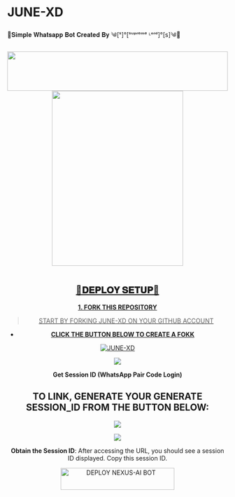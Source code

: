 # JUNE-XD
💫𝐒𝐢𝐦𝐩𝐥𝐞 𝐖𝐡𝐚𝐭𝐬𝐚𝐩𝐩 𝐁𝐨𝐭 𝐂𝐫𝐞𝐚𝐭𝐞𝐝 𝐁𝐲 ༄[ˢ]°[ˢᵘᵖʳᵉᵐᵉ ᴸᵒʳᵈ]°[s]༄💫

<img src="https://i.imgur.com/dBaSKWF.gif" height="90" width="100%">

<div class="repo" align="center">

<a href ="#">
<img src = "https://files.catbox.moe/cd42aj.jpg"  width="300" height="400">
</img>

<p align="center">
<a href="#"><img src="http://readme-typing-svg.herokuapp.com?color=ff00ab&center=true&vCenter=true&multiline=false&linesJUNE-XD+XD+WHATSAPP+BOT+XD" alt="">

## 💫𝐃𝐄𝐏𝐋𝐎𝐘 𝐒𝐄𝐓𝐔𝐏💫
**1. FORK THIS REPOSITORY**


> START BY FORKING JUNE-XD ON YOUR GITHUB ACCOUNT
- **CLICK THE BUTTON BELOW TO CREATE A FOKK**

<a href="your repo fork"><img title="JUNE-XD" src="https://img.shields.io/badge/FORK-JUNE-XD?color=darkgreen&style=for-the-badge&logo=stackshare"></a>

<a><img src='https://i.imgur.com/LyHic3i.gif'/>

**Get Session ID (WhatsApp Pair Code Login)**

## TO LINK, GENERATE YOUR GENERATE SESSION_ID FROM THE BUTTON BELOW:

<p align="center">
<a href="htttp//pair link">
<img src="https://img.shields.io/badge/%F0%9F%9A%80%20GET%20PAIR%20CODE%20WEB-ffcc00?style=for-the-badge"/>
</a>
</p>
<a><img src='https://i.imgur.com/LyHic3i.gif'/>


 **Obtain the Session ID**: After accessing the URL, you should see a session ID displayed. Copy this session ID.


   

</a>
</p>
<p align="center">
<a href='https://dashboard.heroku.com/new?template=https://github.com/Peacemaker-cyber/Peacemaker-md/tree/main?tab=readme-ov-file' target="_blank"> <img title="DEPLOY NEXUS-AI BOT" src="https://img.shields.io/badge/👻_DEPLOY_ON_HEROKU-000000?style=for-the-badge&logo=heroku&logoColor=white&color=FF00FF" width="260" height="50"/>
  </a>
</p>
  






























